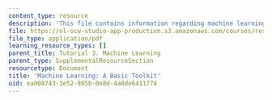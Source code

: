 ```yaml
---
content_type: resource
description: 'This file contains information regarding machine learning: A basic toolkit.'
file: https://ol-ocw-studio-app-production.s3.amazonaws.com/courses/res-9-003-brains-minds-and-machines-summer-course-summer-2015/ea0087433e52985b0e8d4a0de6411774_MITRES_9_003SUM15_tut3.pdf
file_type: application/pdf
learning_resource_types: []
parent_title: Tutorial 3. Machine Learning
parent_type: SupplementalResourceSection
resourcetype: Document
title: 'Machine Learning: A Basic Toolkit'
uid: ea008743-3e52-985b-0e8d-4a0de6411774
---
```

